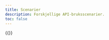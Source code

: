```yaml
---
title: Scenarier
description: Forskjellige API-bruksscenarier.
toc: false
---
```


{{<children />}}
